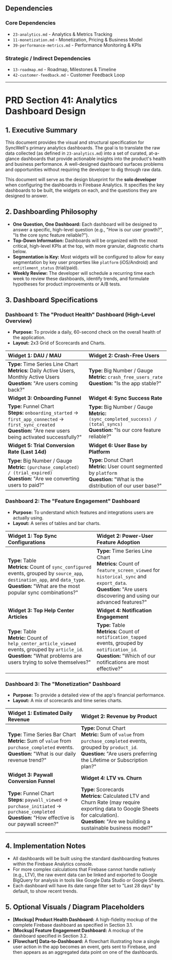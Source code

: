 ## Dependencies

### Core Dependencies
- `23-analytics.md` - Analytics & Metrics Tracking
- `11-monetization.md` - Monetization, Pricing & Business Model
- `39-performance-metrics.md` - Performance Monitoring & KPIs

### Strategic / Indirect Dependencies
- `13-roadmap.md` - Roadmap, Milestones & Timeline
- `42-customer-feedback.md` - Customer Feedback Loop

---

# PRD Section 41: Analytics Dashboard Design

## 1. Executive Summary

This document provides the visual and structural specification for SyncWell's primary analytics dashboards. The goal is to translate the raw data collected (as defined in `23-analytics.md`) into a set of curated, at-a-glance dashboards that provide actionable insights into the product's health and business performance. A well-designed dashboard surfaces problems and opportunities without requiring the developer to dig through raw data.

This document will serve as the design blueprint for the **solo developer** when configuring the dashboards in Firebase Analytics. It specifies the key dashboards to be built, the widgets on each, and the questions they are designed to answer.

## 2. Dashboarding Philosophy

*   **One Question, One Dashboard:** Each dashboard will be designed to answer a specific, high-level question (e.g., "How is our user growth?", "Is the core sync feature reliable?").
*   **Top-Down Information:** Dashboards will be organized with the most critical, high-level KPIs at the top, with more granular, diagnostic charts below.
*   **Segmentation is Key:** Most widgets will be configured to allow for easy segmentation by key user properties like `platform` (iOS/Android) and `entitlement_status` (trial/paid).
*   **Weekly Review:** The developer will schedule a recurring time each week to review these dashboards, identify trends, and formulate hypotheses for product improvements or A/B tests.

## 3. Dashboard Specifications

### Dashboard 1: The "Product Health" Dashboard (High-Level Overview)

*   **Purpose:** To provide a daily, 60-second check on the overall health of the application.
*   **Layout:** 2x3 Grid of Scorecards and Charts.

| Widget 1: DAU / MAU | Widget 2: Crash-Free Users |
| :--- | :--- |
| **Type:** Time Series Line Chart<br>**Metrics:** Daily Active Users, Monthly Active Users<br>**Question:** "Are users coming back?" | **Type:** Big Number / Gauge<br>**Metric:** `crash_free_users_rate`<br>**Question:** "Is the app stable?" |
| **Widget 3: Onboarding Funnel** | **Widget 4: Sync Success Rate** |
| **Type:** Funnel Chart<br>**Steps:** `onboarding_started` -> `first_app_connected` -> `first_sync_created`<br>**Question:** "Are new users being activated successfully?" | **Type:** Big Number / Gauge<br>**Metric:** `(sync_completed_success) / (total_syncs)`<br>**Question:** "Is our core feature reliable?" |
| **Widget 5: Trial Conversion Rate (Last 14d)**| **Widget 6: User Base by Platform** |
| **Type:** Big Number / Gauge<br>**Metric:** `(purchase_completed) / (trial_expired)`<br>**Question:** "Are we converting users to paid?" | **Type:** Donut Chart<br>**Metric:** User count segmented by `platform`<br>**Question:** "What is the distribution of our user base?" |

### Dashboard 2: The "Feature Engagement" Dashboard

*   **Purpose:** To understand which features and integrations users are actually using.
*   **Layout:** A series of tables and bar charts.

| Widget 1: Top Sync Configurations | Widget 2: Power-User Feature Adoption |
| :--- | :--- |
| **Type:** Table<br>**Metrics:** Count of `sync_configured` events, grouped by `source_app`, `destination_app`, and `data_type`.<br>**Question:** "What are the most popular sync combinations?" | **Type:** Time Series Line Chart<br>**Metrics:** Count of `feature_screen_viewed` for `historical_sync` and `export_data`.<br>**Question:** "Are users discovering and using our advanced features?" |
| **Widget 3: Top Help Center Articles** | **Widget 4: Notification Engagement** |
| **Type:** Table<br>**Metric:** Count of `help_center_article_viewed` events, grouped by `article_id`.<br>**Question:** "What problems are users trying to solve themselves?" | **Type:** Table<br>**Metrics:** Count of `notification_tapped` events, grouped by `notification_id`.<br>**Question:** "Which of our notifications are most effective?" |

### Dashboard 3: The "Monetization" Dashboard

*   **Purpose:** To provide a detailed view of the app's financial performance.
*   **Layout:** A mix of scorecards and time series charts.

| Widget 1: Estimated Daily Revenue | Widget 2: Revenue by Product |
| :--- | :--- |
| **Type:** Time Series Bar Chart<br>**Metric:** Sum of `value` from `purchase_completed` events.<br>**Question:** "What is our daily revenue trend?" | **Type:** Donut Chart<br>**Metric:** Sum of `value` from `purchase_completed` events, grouped by `product_id`.<br>**Question:** "Are users preferring the Lifetime or Subscription plan?" |
| **Widget 3: Paywall Conversion Funnel** | **Widget 4: LTV vs. Churn** |
| **Type:** Funnel Chart<br>**Steps:** `paywall_viewed` -> `purchase_initiated` -> `purchase_completed`<br>**Question:** "How effective is our paywall screen?" | **Type:** Scorecards<br>**Metrics:** Calculated LTV and Churn Rate (may require exporting data to Google Sheets for calculation).<br>**Question:** "Are we building a sustainable business model?" |

## 4. Implementation Notes
*   All dashboards will be built using the standard dashboarding features within the Firebase Analytics console.
*   For more complex calculations that Firebase cannot handle natively (e.g., LTV), the raw event data can be linked and exported to Google BigQuery for analysis in tools like Google Data Studio or Google Sheets.
*   Each dashboard will have its date range filter set to "Last 28 days" by default, to show recent trends.

## 5. Optional Visuals / Diagram Placeholders
*   **[Mockup] Product Health Dashboard:** A high-fidelity mockup of the complete Firebase dashboard as specified in Section 3.1.
*   **[Mockup] Feature Engagement Dashboard:** A mockup of the dashboard specified in Section 3.2.
*   **[Flowchart] Data-to-Dashboard:** A flowchart illustrating how a single user action in the app becomes an event, gets sent to Firebase, and then appears as an aggregated data point on one of the dashboards.
